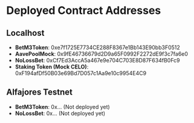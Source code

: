 # Deployed Contract Addresses

## Localhost
- **BetM3Token**: 0xe7f1725E7734CE288F8367e1Bb143E90bb3F0512
- **AavePoolMock**: 0x9fE46736679d2D9a65F0992F2272dE9f3c7fa6e0
- **NoLossBet**: 0xCf7Ed3AccA5a467e9e704C703E8D87F634fB0Fc9
- **Staking Token (Mock CELO)**: 0xF194afDf50B03e69Bd7D057c1Aa9e10c9954E4C9

## Alfajores Testnet
- **BetM3Token**: 0x... (Not deployed yet)
- **NoLossBet**: 0x... (Not deployed yet) 